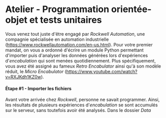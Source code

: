 # Atelier - Programmation orientée-objet et tests unitaires
Vous venez tout juste d'être engagé par *Rockwell Automation*, une compagnie spécialisée en automation industrielle (https://www.rockwellautomation.com/en-us.html). Pour votre premier mandat, on vous a ordonné d'écrire un  module Python permettant d'importer puis d'analyser les données générées lors d'expériences d'*encabulation* qui sont menées quotidiennement. Plus spécifiquement, vous avez été assigné au fameux *Retro Encabulator* ainsi qu'à son modèle réduit, le *Micro Encabulator* (https://www.youtube.com/watch?v=RXJKdh1KZ0w).
#### Étape #1 - Importer les fichiers
Avant votre arrivée chez *Rockwell*, personne ne savait programmer. Ainsi, les résultats de plusieurs expériences d'*encabulation* se sont accumulés sur le serveur, sans toutefois avoir été analysés. Dans le dossier _Data_
